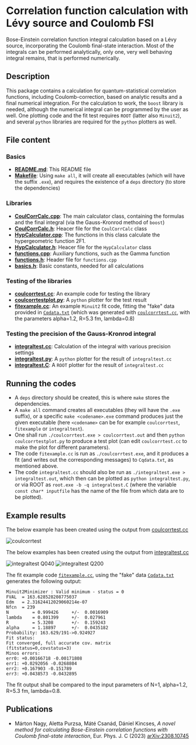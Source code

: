 # Correlation function calculation with Lévy source and Coulomb FSI

 Bose-Einstein correlation function integral calculation based on a Lévy source, incorporating the Coulomb final-state interaction. Most of the integrals can be performed analytically, only one, very well behaving integral remains, that is performed numerically.

## Description
This package contains a calculation for quantum-statistical correlation functions, including Coulomb-correction, based on analytic results and a final numerical integration. For the calculation to work, the `boost` library is needed, although the numerical integral can be programmed by the user as well. One plotting code and the fit test requires `ROOT` (latter also `Minuit2`), and several `python` libraries are required for the `python` plotters as well.

## File content

### Basics
- [**README.md**](https://github.com/csanadm/CoulCorrLevyIntegral/blob/master/README.md): This README file
- [**Makefile**](https://github.com/csanadm/CoulCorrLevyIntegral/blob/master/Makefile): Using `make all`, it will create all executables (which will have the suffix `.exe`), and requires the existence of a `deps` directory (to store the dependencies)

### Libraries
- [**CoulCorrCalc.cpp**](https://github.com/csanadm/CoulCorrLevyIntegral/blob/master/CoulCorrCalc.cpp): The main calculator class, containing the formulas and the final integral (via the Gauss-Kronrod method of `boost`)
- [**CoulCorrCalc.h**](https://github.com/csanadm/CoulCorrLevyIntegral/blob/master/CoulCorrCalc.h): Heacer file for the `CoulCorrCalc` class
- [**HypCalculator.cpp**](https://github.com/csanadm/CoulCorrLevyIntegral/blob/master/HypCalculator.cpp): The functions in this class calculate the hypergeometric function 2F1.
- [**HypCalculator.h**](https://github.com/csanadm/CoulCorrLevyIntegral/blob/master/HypCalculator.h): Heacer file for the `HypCalculator` class
- [**functions.cpp**](https://github.com/csanadm/CoulCorrLevyIntegral/blob/master/functions.cpp): Auxiliary functions, such as the Gamma function
- [**functions.h**](https://github.com/csanadm/CoulCorrLevyIntegral/blob/master/functions.h): Header file for `functions.cpp`
- [**basics.h**](https://github.com/csanadm/CoulCorrLevyIntegral/blob/master/basics.h): Basic constants, needed for all calculations

### Testing of the libraries
- [**coulcorrtest.cc**](https://github.com/csanadm/CoulCorrLevyIntegral/blob/master/coulcorrtest.cc): An example code for testing the library
- [**coulcorrtestplot.py**](https://github.com/csanadm/CoulCorrLevyIntegral/blob/master/coulcorrtestplot.py): A `python` plotter for the test result
- [**fitexample.cc**](https://github.com/csanadm/CoulCorrLevyIntegral/blob/master/fitexample.cc): An example `Minuit2` fit code, fitting the "fake" data provided in [`Cqdata.txt`](https://github.com/csanadm/CoulCorrLevyIntegral/blob/main/Cqdata.txt) (which was generated with [`coulcorrtest.cc`](https://github.com/csanadm/CoulCorrLevyIntegral/blob/master/coulcorrtest.cc), with the parameters alpha=1.2, R=5.3 fm, lambda=0.8)

### Testing the precision of the Gauss-Kronrod integral
- [**integraltest.cc**](https://github.com/csanadm/CoulCorrLevyIntegral/blob/master/integraltest.cc): Calculation of the integral with various precision settings
- [**integraltest.py**](https://github.com/csanadm/CoulCorrLevyIntegral/blob/master/integraltest.py): A `python` plotter for the result of `integraltest.cc`
- [**integraltest.C**](https://github.com/csanadm/CoulCorrLevyIntegral/blob/master/integraltest.C): A `ROOT` plotter for the result of `integraltest.cc`

## Running the codes
- A `deps` directory should be created, this is where `make` stores the dependencies.
- A `make all` command creates all executables (they will have the `.exe` suffix), or a specific `make <codename>.exe` command produces just the given executable (here `<codename>` can be for example `coulcorrtest`, `fitexample` or `integraltest`).
- One shall run `./coulcorrtest.exe > coulcorrtest.out` and then `python coulcorrtestplot.py` to produce a test plot (can edit `coulcorrtest.cc` to make the plot for different parameters).
- The code `fitexample.cc` is run as `./coulcorrtest.exe`, and it produces a fit (and writes out the corresponding messages) to `Cqdata.txt`, as mentioned above.
- The code `integraltest.cc` should also be run as  `./integraltest.exe > integraltest.out`, which then can be plotted as `python integraltest.py`, or via ROOT as `root.exe -b -q integraltest.C` (where the variable `const char* inputfile` has the name of the file from which data are to be plotted).

## Example results
The below example has been created using the output from [coulcorrtest.cc](https://github.com/csanadm/CoulCorrLevyIntegral/blob/master/coulcorrtest.cc)

![coulcorrtest](https://github.com/csanadm/CoulCorrLevyIntegral/assets/38218165/8ff72bda-34ae-4d04-bdf0-5486dcbdf6f7)

The below examples has been created using the output from [integraltest.cc](https://github.com/csanadm/CoulCorrLevyIntegral/blob/master/integraltest.cc)

![integraltest Q040](https://github.com/csanadm/CoulCorrLevyIntegral/assets/38218165/d3362a56-d303-4187-b83c-61817ec2df94)
![integraltest Q200](https://github.com/csanadm/CoulCorrLevyIntegral/assets/38218165/b6cb5c80-b3d2-4925-8336-57806f08608c)

The fit example code [`fitexample.cc`](https://github.com/csanadm/CoulCorrLevyIntegral/blob/master/fitexample.cc), using the "fake" data [`Cqdata.txt`](https://github.com/csanadm/CoulCorrLevyIntegral/blob/main/Cqdata.txt) generates the following output:

`Minuit2Minimizer : Valid minimum - status = 0`<br>
`FVAL  = 163.628528208775037`<br>
`Edm   = 2.31624412029060214e-07`<br>
`Nfcn  = 239`<br>
`N         = 0.999426     +/-  0.0016909`<br>
`lambda    = 0.801399     +/-  0.027961`<br>
`R         = 5.3208       +/-  0.159243`<br>
`alpha     = 1.18897      +/-  0.0435182`<br>
`Probability: 163.629/191->0.924927`<br>
`Fit status:`<br>
`Fit converged, full accurate cov. matrix`<br>
`(fitstatus=0,covstatus=3)`<br>
`Minos errors:`<br>
`err0: +0.00166718 -0.00171808`<br>
`err1: +0.0292056 -0.0268804`<br>
`err2: +0.167903 -0.151789`<br>
`err3: +0.0438573 -0.0432895`<br>

The fit output shall be compared to the input parameters of N=1, alpha=1.2, R=5.3 fm, lambda=0.8.

## Publications
- Márton Nagy, Aletta Purzsa, Máté Csanád, Dániel Kincses, <i>A novel method for calculating Bose-Einstein correlation functions with Coulomb final-state interaction</i>, Eur. Phys. J. C (2023) [arXiv:2308.10745](https://arxiv.org/abs/2308.10745)
